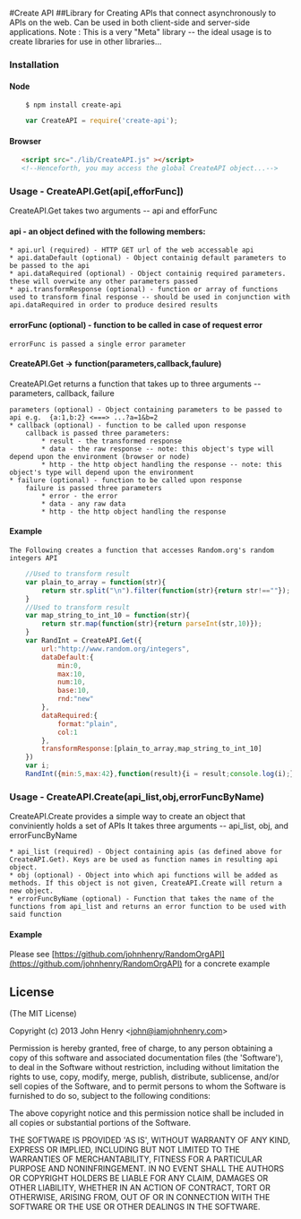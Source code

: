#Create API
##Library for Creating APIs that connect asynchronously to APIs on the web. 
Can be used in both client-side and server-side applications.
Note : This is a very "Meta" library -- the ideal usage is to create libraries for use in other libraries...
### Installation
#### Node
```
    $ npm install create-api
```
```js
    var CreateAPI = require('create-api');
```

#### Browser
```html
   <script src="./lib/CreateAPI.js" ></script>
   <!--Henceforth, you may access the global CreateAPI object...-->
```
### Usage - CreateAPI.Get(api[,efforFunc])
CreateAPI.Get takes two arguments -- api and efforFunc
#### api - an object defined with the following members:

    * api.url (required) - HTTP GET url of the web accessable api
    * api.dataDefault (optional) - Object containig default parameters to be passed to the api
    * api.dataRequired (optional) - Object containig required parameters. these will overwite any other parameters passed
    * api.transformResponse (optional) - function or array of functions used to transform final response -- should be used in conjunction with api.dataRequired in order to produce desired results

#### errorFunc (optional) - function to be called in case of request error

    errorFunc is passed a single error parameter

#### CreateAPI.Get -> function(parameters,callback,faulure)

CreateAPI.Get returns a function that takes up to three arguments -- parameters, callback, failure
    
    parameters (optional) - Object containing parameters to be passed to api e.g.  {a:1,b:2} <===> ...?a=1&b=2
    * callback (optional) - function to be called upon response
        callback is passed three parameters:
            * result - the transformed response
            * data - the raw response -- note: this object's type will depend upon the environment (browser or node)
            * http - the http object handling the response -- note: this object's type will depend upon the environment
    * failure (optional) - function to be called upon response
        failure is passed three parameters
            * error - the error
            * data - any raw data
            * http - the http object handling the response

#### Example
    The Following creates a function that accesses Random.org's random integers API

```js
    //Used to transform result
    var plain_to_array = function(str){
        return str.split("\n").filter(function(str){return str!==""});
    }
    //Used to transform result
    var map_string_to_int_10 = function(str){
        return str.map(function(str){return parseInt(str,10)});
    }
    var RandInt = CreateAPI.Get({
        url:"http://www.random.org/integers",
        dataDefault:{
            min:0,  
            max:10,
            num:10,
            base:10,
            rnd:"new"
        },
        dataRequired:{
            format:"plain",
            col:1
        },
        transformResponse:[plain_to_array,map_string_to_int_10]
    })
    var i;
    RandInt({min:5,max:42},function(result){i = result;console.log(i);}) //asyncronously sets i to a random integer and logs it
```

### Usage - CreateAPI.Create(api_list,obj,errorFuncByName)
CreateAPI.Create provides a simple way to create an object that conviniently holds a set of APIs
It takes three arguments -- api_list, obj, and errorFuncByName

    * api_list (required) - Object containing apis (as defined above for CreateAPI.Get). Keys are be used as function names in resulting api object.
    * obj (optional) - Object into which api functions will be added as methods. If this object is not given, CreateAPI.Create will return a new object.
    * errorFuncByName (optional) - Function that takes the name of the functions from api_list and returns an error function to be used with said function

#### Example

Please see [https://github.com/johnhenry/RandomOrgAPI](https://github.com/johnhenry/RandomOrgAPI) for a concrete example

## License

(The MIT License)

Copyright (c) 2013 John Henry &lt;john@iamjohnhenry.com&gt;

Permission is hereby granted, free of charge, to any person obtaining
a copy of this software and associated documentation files (the
'Software'), to deal in the Software without restriction, including
without limitation the rights to use, copy, modify, merge, publish,
distribute, sublicense, and/or sell copies of the Software, and to
permit persons to whom the Software is furnished to do so, subject to
the following conditions:

The above copyright notice and this permission notice shall be
included in all copies or substantial portions of the Software.

THE SOFTWARE IS PROVIDED 'AS IS', WITHOUT WARRANTY OF ANY KIND,
EXPRESS OR IMPLIED, INCLUDING BUT NOT LIMITED TO THE WARRANTIES OF
MERCHANTABILITY, FITNESS FOR A PARTICULAR PURPOSE AND NONINFRINGEMENT.
IN NO EVENT SHALL THE AUTHORS OR COPYRIGHT HOLDERS BE LIABLE FOR ANY
CLAIM, DAMAGES OR OTHER LIABILITY, WHETHER IN AN ACTION OF CONTRACT,
TORT OR OTHERWISE, ARISING FROM, OUT OF OR IN CONNECTION WITH THE
SOFTWARE OR THE USE OR OTHER DEALINGS IN THE SOFTWARE.